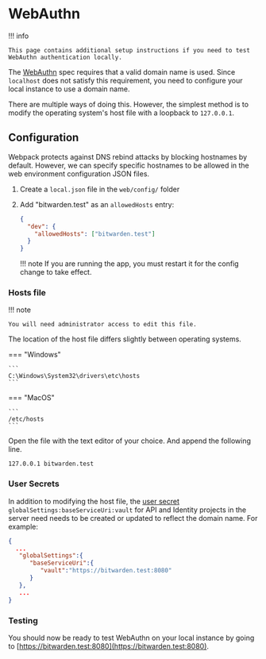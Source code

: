 # WebAuthn

!!! info

    This page contains additional setup instructions if you need to test WebAuthn authentication locally.

The [WebAuthn](https://webauthn.guide/) spec requires that a valid domain name is used. Since `localhost` does not satisfy this requirement, you need to configure your local instance to use a domain name.

There are multiple ways of doing this. However, the simplest method is to modify the operating system's host file with a loopback to `127.0.0.1`.

## Configuration

Webpack protects against DNS rebind attacks by blocking hostnames by default. However, we can specify specific hostnames to be allowed in the web environment configuration JSON files.

1. Create a `local.json` file in the `web/config/` folder
2. Add "bitwarden.test" as an `allowedHosts` entry:

   ```json
   {
     "dev": {
       "allowedHosts": ["bitwarden.test"]
     }
   }
   ```

   !!! note
   If you are running the app, you must restart it for the config change to take effect.

### Hosts file

!!! note

    You will need administrator access to edit this file.

The location of the host file differs slightly between operating systems.

=== "Windows"

    ```
    C:\Windows\System32\drivers\etc\hosts
    ```

=== "MacOS"

    ```
    /etc/hosts
    ```

Open the file with the text editor of your choice. And append the following line.

```plain
127.0.0.1 bitwarden.test
```

### User Secrets

In addition to modifying the host file, the [user secret](../../server/user-secrets.md) `globalSettings:baseServiceUri:vault` for API and Identity projects in the server need needs to be created or updated to reflect the domain name.
For example:

```json
{
  ...
   "globalSettings":{
      "baseServiceUri":{
         "vault":"https://bitwarden.test:8080"
      }
   },
   ...
}
```

### Testing

You should now be ready to test WebAuthn on your local instance by going to [https://bitwarden.test:8080](https://bitwarden.test:8080).
